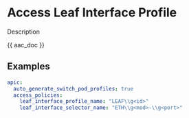 # Access Leaf Interface Profile

Description

{{ aac_doc }}

## Examples

```yaml
apic:
  auto_generate_switch_pod_profiles: true
  access_policies:
    leaf_interface_profile_name: "LEAF\\g<id>"
    leaf_interface_selector_name: "ETH\\g<mod>-\\g<port>"
```
